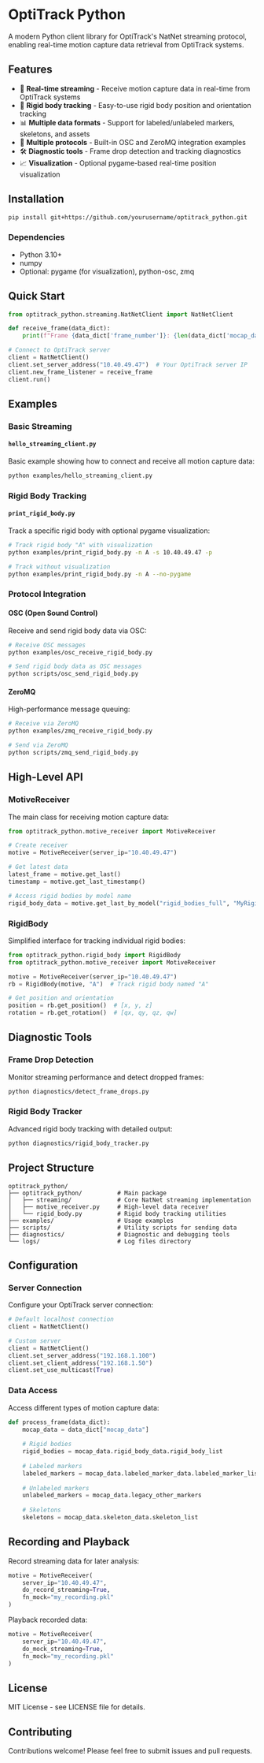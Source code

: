 # OptiTrack Python

A modern Python client library for OptiTrack's NatNet streaming protocol, enabling real-time motion capture data retrieval from OptiTrack systems.

## Features

- 🚀 **Real-time streaming** - Receive motion capture data in real-time from OptiTrack systems
- 🎯 **Rigid body tracking** - Easy-to-use rigid body position and orientation tracking
- 📊 **Multiple data formats** - Support for labeled/unlabeled markers, skeletons, and assets
- 🔌 **Multiple protocols** - Built-in OSC and ZeroMQ integration examples
- 🛠️ **Diagnostic tools** - Frame drop detection and tracking diagnostics
- 📈 **Visualization** - Optional pygame-based real-time position visualization

## Installation

```bash
pip install git+https://github.com/yourusername/optitrack_python.git
```

### Dependencies
- Python 3.10+
- numpy
- Optional: pygame (for visualization), python-osc, zmq

## Quick Start

```python
from optitrack_python.streaming.NatNetClient import NatNetClient

def receive_frame(data_dict):
    print(f"Frame {data_dict['frame_number']}: {len(data_dict['mocap_data'].rigid_body_data.rigid_body_list)} rigid bodies")

# Connect to OptiTrack server
client = NatNetClient()
client.set_server_address("10.40.49.47")  # Your OptiTrack server IP
client.new_frame_listener = receive_frame
client.run()
```

## Examples

### Basic Streaming

#### `hello_streaming_client.py`
Basic example showing how to connect and receive all motion capture data:
```bash
python examples/hello_streaming_client.py
```

### Rigid Body Tracking

#### `print_rigid_body.py`
Track a specific rigid body with optional pygame visualization:
```bash
# Track rigid body "A" with visualization
python examples/print_rigid_body.py -n A -s 10.40.49.47 -p

# Track without visualization
python examples/print_rigid_body.py -n A --no-pygame
```

### Protocol Integration

#### OSC (Open Sound Control)
Receive and send rigid body data via OSC:
```bash
# Receive OSC messages
python examples/osc_receive_rigid_body.py

# Send rigid body data as OSC messages
python scripts/osc_send_rigid_body.py
```

#### ZeroMQ
High-performance message queuing:
```bash
# Receive via ZeroMQ
python examples/zmq_receive_rigid_body.py

# Send via ZeroMQ
python scripts/zmq_send_rigid_body.py
```

## High-Level API

### MotiveReceiver
The main class for receiving motion capture data:

```python
from optitrack_python.motive_receiver import MotiveReceiver

# Create receiver
motive = MotiveReceiver(server_ip="10.40.49.47")

# Get latest data
latest_frame = motive.get_last()
timestamp = motive.get_last_timestamp()

# Access rigid bodies by model name
rigid_body_data = motive.get_last_by_model("rigid_bodies_full", "MyRigidBody")
```

### RigidBody
Simplified interface for tracking individual rigid bodies:

```python
from optitrack_python.rigid_body import RigidBody
from optitrack_python.motive_receiver import MotiveReceiver

motive = MotiveReceiver(server_ip="10.40.49.47")
rb = RigidBody(motive, "A")  # Track rigid body named "A"

# Get position and orientation
position = rb.get_position()  # [x, y, z]
rotation = rb.get_rotation()  # [qx, qy, qz, qw]
```

## Diagnostic Tools

### Frame Drop Detection
Monitor streaming performance and detect dropped frames:
```bash
python diagnostics/detect_frame_drops.py
```

### Rigid Body Tracker
Advanced rigid body tracking with detailed output:
```bash
python diagnostics/rigid_body_tracker.py
```

## Project Structure

```
optitrack_python/
├── optitrack_python/          # Main package
│   ├── streaming/             # Core NatNet streaming implementation
│   ├── motive_receiver.py     # High-level data receiver
│   └── rigid_body.py          # Rigid body tracking utilities
├── examples/                  # Usage examples
├── scripts/                   # Utility scripts for sending data
├── diagnostics/               # Diagnostic and debugging tools
└── logs/                      # Log files directory
```

## Configuration

### Server Connection
Configure your OptiTrack server connection:

```python
# Default localhost connection
client = NatNetClient()

# Custom server
client = NatNetClient()
client.set_server_address("192.168.1.100")
client.set_client_address("192.168.1.50")
client.set_use_multicast(True)
```

### Data Access
Access different types of motion capture data:

```python
def process_frame(data_dict):
    mocap_data = data_dict["mocap_data"]
    
    # Rigid bodies
    rigid_bodies = mocap_data.rigid_body_data.rigid_body_list
    
    # Labeled markers
    labeled_markers = mocap_data.labeled_marker_data.labeled_marker_list
    
    # Unlabeled markers  
    unlabeled_markers = mocap_data.legacy_other_markers
    
    # Skeletons
    skeletons = mocap_data.skeleton_data.skeleton_list
```

## Recording and Playback

Record streaming data for later analysis:
```python
motive = MotiveReceiver(
    server_ip="10.40.49.47",
    do_record_streaming=True,
    fn_mock="my_recording.pkl"
)
```

Playback recorded data:
```python
motive = MotiveReceiver(
    server_ip="10.40.49.47", 
    do_mock_streaming=True,
    fn_mock="my_recording.pkl"
)
```

## License

MIT License - see LICENSE file for details.

## Contributing

Contributions welcome! Please feel free to submit issues and pull requests.

